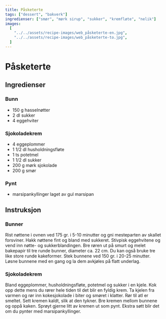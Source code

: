 ```yaml
---
title: Påsketerte
tags: ["dessert", "bakverk"]
ingredienser: ["smør", "mørk sirup", "sukker", "kremfløte", "nelik"]
images:
  [
    "../../assets/recipe-images/web_påsketerte-en.jpg",
    "../../assets/recipe-images/web_påsketerte-to.jpg",
  ]
---
```


# Påsketerte

## Ingredienser

### Bunn

- 150 g hasselnøtter
- 2 dl sukker
- 4 eggehviter

### Sjokoladekrem

- 4 eggeplommer
- 1 1/2 dl husholdningsfløte
- 1 ts potetmel
- 1 1/2 dl sukker
- 200 g mørk sjokolade
- 200 g smør

### Pynt

- marsipankyllinger laget av gul marsipan

## Instruksjon

### Bunner

Rist nøttene i ovnen ved 175 gr. i 5-10 minutter og gni mesteparten av skallet forsviner. Hakk nøttene fint og bland med sukkeret. Stivpisk eggehvitene og vend inn nøtte- og sukkerblandingen. Bre røren ut på smurt og melet bakepapir til tre runde bunner, diameter ca. 22 cm. Du kan også bruke tre like store runde kakeformer. Stek bunnene ved 150 gr. i 20-25 minutter. Løsne bunnene med en gang og la dem avkjøles på flatt underlag.

### Sjokoladekrem

Bland eggeplommer, husholdningsfløte, potetmel og sukker i en kjele. Kok opp dette mens du rører hele tiden til det blir en fyldig krem. Ta kjelen fra varmen og rør inn kokesjokolade i biter og smøret i klatter. Rør til atl er smeltet. Sett kremen kaldt, slik at den tykner. Bre kremen mellom bunnene og oppå kaken. Sprøyt gjerne litt av kremen ut som pynt. Ekstra søtt blir det om du pynter med marsipankyllinger.
